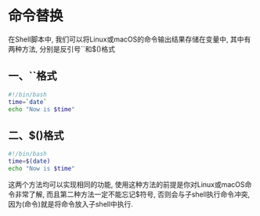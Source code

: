 # 命令替换

在Shell脚本中, 我们可以将Linux或macOS的命令输出结果存储在变量中, 其中有两种方法, 分别是反引号``和$()格式

## 一、``格式

```bash
#!/bin/bash
time=`date`
echo "Now is $time"
```

## 二、$()格式

```bash
#!/bin/bash
time=$(date)
echo "Now is $time"
```

这两个方法均可以实现相同的功能, 使用这种方法的前提是你对Linux或macOS命令非常了解, 而且第二种方法一定不能忘记$符号, 否则会与子shell执行命令冲突, 因为(命令)就是将命令放入子shell中执行.
